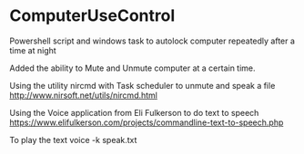 # ComputerUseControl
Powershell script and windows task to autolock computer repeatedly after a time at night

Added the ability to Mute and Unmute computer at a certain time.

Using the utility nircmd with Task scheduler to unmute and speak a file
http://www.nirsoft.net/utils/nircmd.html

Using the Voice application from Eli Fulkerson to do text to speech
https://www.elifulkerson.com/projects/commandline-text-to-speech.php


To play the text
voice -k speak.txt

